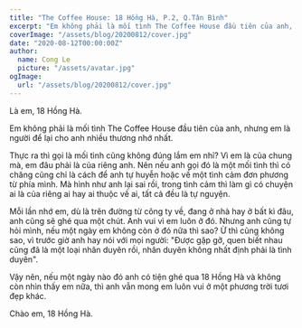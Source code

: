 ```yaml
---
title: "The Coffee House: 18 Hồng Hà, P.2, Q.Tân Bình"
excerpt: "Em không phải là mối tình The Coffee House đầu tiên của anh, nhưng em là người để lại cho anh nhiều thương nhớ nhất."
coverImage: "/assets/blog/20200812/cover.jpg"
date: "2020-08-12T00:00:00Z"
author:
  name: Cong Le
  picture: "/assets/avatar.jpg"
ogImage:
  url: "/assets/blog/20200812/cover.jpg"
---
```


Là em, 18 Hồng Hà.

Em không phải là mối tình The Coffee House đầu tiên của anh, nhưng em là người để lại cho anh nhiều thương nhớ nhất.

Thực ra thì gọi là mối tình cũng không đúng lắm em nhỉ? Vì em là của chung mà, em đâu phải là của riêng anh. Nên nếu anh gọi đó là một mối tình thì có chăng cũng chỉ là cách để anh tự huyễn hoặc về một tình cảm đơn phương từ phía mình. Mà hình như anh lại sai rồi, trong tình cảm thì làm gì có chuyện ai là của riêng ai hay ai thuộc về ai, tất cả đều là tự nguyện.

Mỗi lần nhớ em, dù là trên đường từ công ty về, đang ở nhà hay ở bất kì đâu, anh cũng sẽ ghé qua một chút. Anh vui vì em luôn ở đó. Nhưng anh cũng tự hỏi mình, nếu một ngày em không còn ở đó nữa thì sao? Ừ thì cũng không sao, vì trước giờ anh hay nói với mọi người: "Được gặp gỡ, quen biết nhau cũng đã là một loại nhân duyên rồi, nhân duyên không nhất định phải là tình duyên".

Vậy nên, nếu một ngày nào đó anh có tiện ghé qua 18 Hồng Hà và không còn nhìn thấy em nữa, thì anh vẫn mong em luôn vui ở một phương trời tươi đẹp khác.

Chào em, 18 Hồng Hà.
